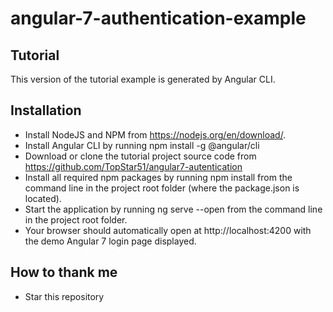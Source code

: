 # angular-7-authentication-example

## Tutorial
This version of the tutorial example is generated by Angular CLI.

## Installation
* Install NodeJS and NPM from https://nodejs.org/en/download/.
* Install Angular CLI by running npm install -g @angular/cli
* Download or clone the tutorial project source code from https://github.com/TopStar51/angular7-autentication
* Install all required npm packages by running npm install from the command line in the project root folder (where the package.json is located).
* Start the application by running ng serve --open from the command line in the project root folder.
* Your browser should automatically open at http://localhost:4200 with the demo Angular 7 login page displayed.

## How to thank me
* Star this repository
